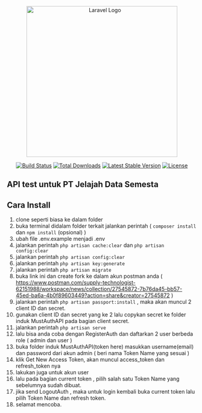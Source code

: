 <p align="center"><a href="https://laravel.com" target="_blank"><img src="https://raw.githubusercontent.com/laravel/art/master/logo-lockup/5%20SVG/2%20CMYK/1%20Full%20Color/laravel-logolockup-cmyk-red.svg" width="400" alt="Laravel Logo"></a></p>

<p align="center">
<a href="https://travis-ci.org/laravel/framework"><img src="https://travis-ci.org/laravel/framework.svg" alt="Build Status"></a>
<a href="https://packagist.org/packages/laravel/framework"><img src="https://img.shields.io/packagist/dt/laravel/framework" alt="Total Downloads"></a>
<a href="https://packagist.org/packages/laravel/framework"><img src="https://img.shields.io/packagist/v/laravel/framework" alt="Latest Stable Version"></a>
<a href="https://packagist.org/packages/laravel/framework"><img src="https://img.shields.io/packagist/l/laravel/framework" alt="License"></a>
</p>

## API test untuk PT Jelajah Data Semesta
## Cara Install

1. clone seperti biasa ke dalam folder
2. buka terminal didalam folder terkait jalankan perintah ( `composer install` dan `npm install` (opsional) )
3. ubah file .env.example menjadi .env
4. jalankan perintah ```php artisan cache:clear``` dan ```php artisan config:clear```
5. jalankan perintah ```php artisan config:clear```
6. jalankan perintah ```php artisan key:generate```
7. jalankan perintah ```php artisan migrate```
8. buka link ini dan create fork ke dalam akun postman anda ( https://www.postman.com/supply-technologist-62151988/workspace/news/collection/27545872-7b76da45-bb57-45ed-ba6a-4b0f89603449?action=share&creator=27545872 )
9. jalankan perintah `php artisan passport:install` , maka akan muncul 2 client ID dan secret.
10. gunakan client ID dan secret yang ke 2 lalu copykan secret ke folder induk MustAuthAPI pada bagian client secret.
11. jalankan perintah `php artisan serve`
12. lalu bisa anda coba dengan RegisterAuth dan daftarkan 2 user berbeda role ( admin dan user )
13. buka folder induk MustAuthAPI(token here) masukkan username(email) dan password dari akun admin ( beri nama Token Name yang sesuai )
14. klik Get New Access Token, akan muncul access_token dan refresh_token nya
15. lakukan juga untuk akun user
16. lalu pada bagian current token , pilih salah satu Token Name yang sebelumnya sudah dibuat.
17. jika send LogoutAuth , maka untuk login kembali buka current token lalu pilih Token Name dan refresh token.
18. selamat mencoba.


